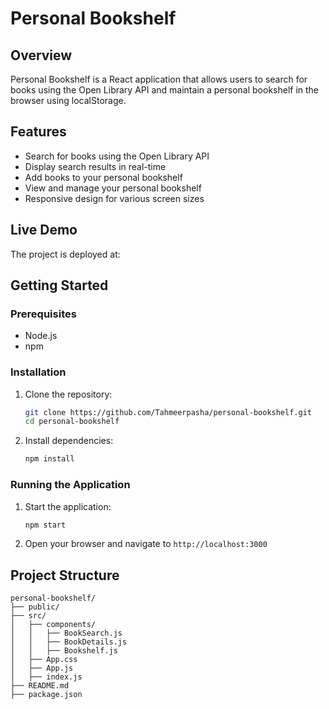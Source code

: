 # Personal Bookshelf

## Overview

Personal Bookshelf is a React application that allows users to search for books using the Open Library API and maintain a personal bookshelf in the browser using localStorage.

## Features

- Search for books using the Open Library API
- Display search results in real-time
- Add books to your personal bookshelf
- View and manage your personal bookshelf
- Responsive design for various screen sizes

## Live Demo

The project is deployed at:

## Getting Started

### Prerequisites

- Node.js
- npm

### Installation

1. Clone the repository:

   ```sh
   git clone https://github.com/Tahmeerpasha/personal-bookshelf.git
   cd personal-bookshelf
   ```

2. Install dependencies:
   ```sh
   npm install
   ```

### Running the Application

1. Start the application:

   ```sh
   npm start
   ```

2. Open your browser and navigate to `http://localhost:3000`

## Project Structure

```
personal-bookshelf/
├── public/
├── src/
│   ├── components/
│   │   ├── BookSearch.js
│   │   ├── BookDetails.js
│   │   ├── Bookshelf.js
│   ├── App.css
│   ├── App.js
│   ├── index.js
├── README.md
├── package.json
```
